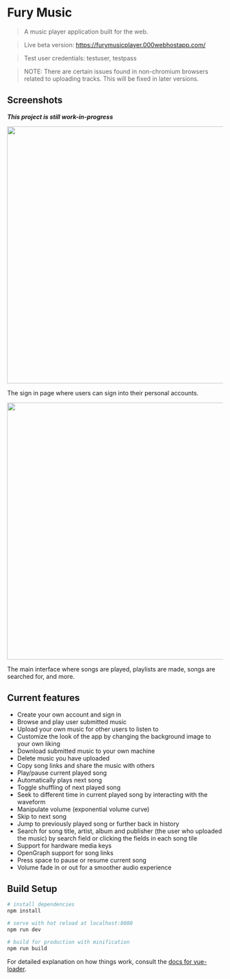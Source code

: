 # Fury Music

> A music player application built for the web.

> Live beta version: https://furymusicplayer.000webhostapp.com/


> Test user credentials: testuser, testpass


> NOTE: There are certain issues found in non-chromium browsers related to uploading tracks. This will be fixed in later versions. 

## Screenshots

***This project is still work-in-progress***


  <img src="https://user-images.githubusercontent.com/49065176/152892990-e4f8d13b-43c8-44b6-9e7b-12414e51a6b2.png" width="600"> 

The sign in page where users can sign into their personal accounts. 

  <img src="https://user-images.githubusercontent.com/49065176/152893760-08e9a141-0c1e-4636-916c-237e50b5fb95.png" width="600">

The main interface where songs are played, playlists are made, songs are searched for, and more. 

## Current features

- Create your own account and sign in
- Browse and play user submitted music
- Upload your own music for other users to listen to
- Customize the look of the app by changing the background image to your own liking 
- Download submitted music to your own machine 
- Delete music you have uploaded
- Copy song links and share the music with others 
- Play/pause current played song
- Automatically plays next song 
- Toggle shuffling of next played song 
- Seek to different time in current played song by interacting with the waveform
- Manipulate volume (exponential volume curve) 
- Skip to next song 
- Jump to previously played song or further back in history  
- Search for song title, artist, album and publisher (the user who uploaded the music) by search field or clicking the fields in each song tile 
- Support for hardware media keys
- OpenGraph support for song links
- Press space to pause or resume current song
- Volume fade in or out for a smoother audio experience

## Build Setup

``` bash
# install dependencies
npm install

# serve with hot reload at localhost:8080
npm run dev

# build for production with minification
npm run build
```

For detailed explanation on how things work, consult the [docs for vue-loader](http://vuejs.github.io/vue-loader).
